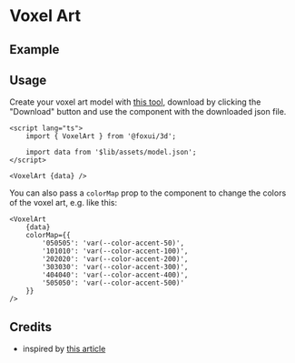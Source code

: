 <script lang="ts">
	import Example from './Example.svelte';
</script>

# Voxel Art

## Example

<Example />

## Usage

Create your voxel art model with [this tool](https://voxels.layoutit.com/), download by clicking the "Download" button and use the component with the downloaded json file.

```svelte
<script lang="ts">
	import { VoxelArt } from '@foxui/3d';

	import data from '$lib/assets/model.json';
</script>

<VoxelArt {data} />
```

You can also pass a `colorMap` prop to the component to change the colors of the voxel art, e.g. like this:

```svelte
<VoxelArt
	{data}
	colorMap={{
		'050505': 'var(--color-accent-50)',
		'101010': 'var(--color-accent-100)',
		'202020': 'var(--color-accent-200)',
		'303030': 'var(--color-accent-300)',
		'404040': 'var(--color-accent-400)',
		'505050': 'var(--color-accent-500)'
	}}
/>
```

## Credits

- inspired by [this article](https://tympanus.net/codrops/2025/03/03/css-meets-voxel-art-building-a-rendering-engine-with-stacked-grids/)

